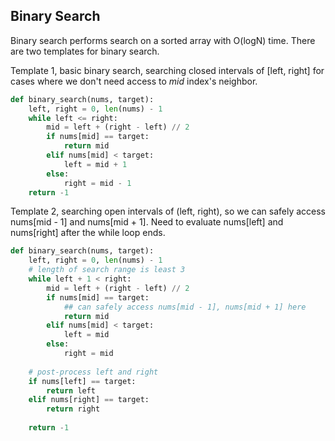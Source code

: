 
## Binary Search
Binary search performs search on a sorted array with O(logN) time. There are two templates for binary search.

Template 1, basic binary search, searching closed intervals of [left, right] for cases where we don't need access to <em>mid</em> index's neighbor.
```python
def binary_search(nums, target):
    left, right = 0, len(nums) - 1
    while left <= right:
        mid = left + (right - left) // 2
        if nums[mid] == target:
            return mid
        elif nums[mid] < target:
            left = mid + 1
        else:
            right = mid - 1
    return -1
```

Template 2, searching open intervals of (left, right), so we can safely access nums[mid - 1] and nums[mid + 1]. Need to evaluate nums[left] and nums[right] after the while loop ends.
```python
def binary_search(nums, target):
    left, right = 0, len(nums) - 1
    # length of search range is least 3
    while left + 1 < right:
        mid = left + (right - left) // 2
        if nums[mid] == target:
            ## can safely access nums[mid - 1], nums[mid + 1] here
            return mid
        elif nums[mid] < target:
            left = mid
        else:
            right = mid
    
    # post-process left and right
    if nums[left] == target:
        return left
    elif nums[right] == target:
        return right
    
    return -1
```
